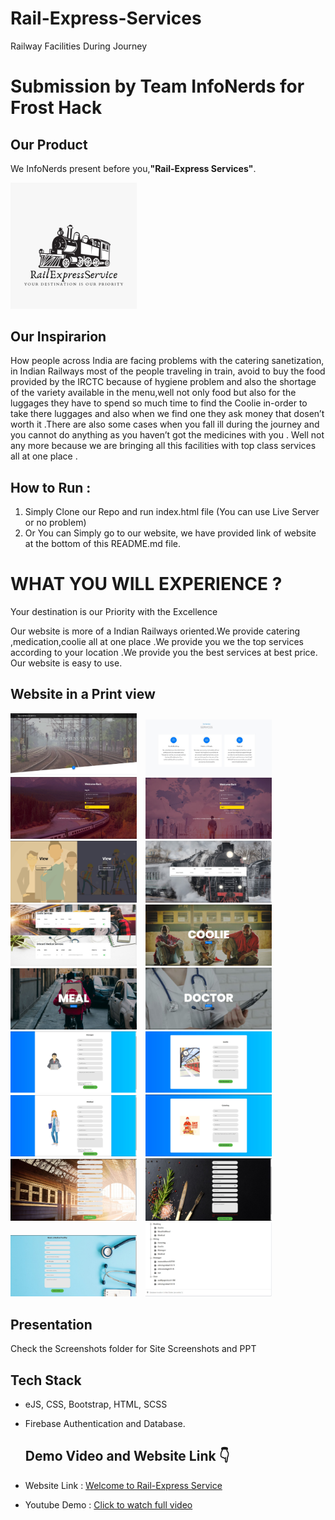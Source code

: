 # Rail-Express-Services
Railway Facilities During Journey

# Submission by Team InfoNerds for Frost Hack

<h2 align= "left"><b>Our Product</b></h2>

We InfoNerds present before you,<b>"Rail-Express Services"</b>.

<img width=40% src="Screenshots/logo.jpeg"> &ensp;


## Our Inspirarion
How people across India are facing problems with the catering sanetization, in Indian Railways most of the people traveling in train, avoid to buy the food provided by the IRCTC because of hygiene problem and also the shortage of the variety available in the menu,well not only food but also for the luggages they have to spend so much time to find the Coolie in-order to take there luggages and also when we find one they ask money that dosen’t worth it .There are also some cases when you fall ill during the journey and you cannot do anything as you haven’t got the medicines with you .
Well not any more because we are bringing all this facilities with top class services all at one place .

## How to Run :
1. Simply Clone our Repo and run index.html file (You can use Live Server or no problem)
2. Or You can Simply go to our website, we have provided link of website at the bottom of this README.md file.
 

# WHAT YOU WILL EXPERIENCE ?
Your destination is our Priority with the Excellence

Our website is more of a Indian Railways oriented.We provide catering ,medication,coolie all at one place .We provide you we the top services according to your location .We provide you the best services at best price. Our website is easy to use.

<h2 align= "left"><b>Website in a Print view</b></h2>

<p align="left">  

<img width=40% src="Screenshots/1.JPG"> &ensp;
<img width=40% src="Screenshots/2.JPG"> &ensp;
<img width=40% src="Screenshots/3.JPG"> &ensp;
<img width=40% src="Screenshots/4.JPG"> &ensp;
<img width=40% src="Screenshots/5.JPG"> &ensp;
<img width=40% src="Screenshots/6.JPG"> &ensp;
<img width=40% src="Screenshots/7.JPG"> &ensp;
<img width=40% src="Screenshots/8.JPG"> &ensp;
<img width=40% src="Screenshots/9.JPG"> &ensp;
<img width=40% src="Screenshots/10.JPG"> &ensp;
<img width=40% src="Screenshots/11.JPG"> &ensp;
<img width=40% src="Screenshots/12.JPG"> &ensp;
<img width=40% src="Screenshots/13.JPG"> &ensp;
<img width=40% src="Screenshots/14.JPG"> &ensp;
<img width=40% src="Screenshots/15.JPG"> &ensp;
<img width=40% src="Screenshots/16.JPG"> &ensp;
<img width=40% src="Screenshots/17.JPG"> &ensp;
<img width=40% src="Screenshots/18.JPG"> &ensp;

## Presentation 
Check the Screenshots folder for Site Screenshots and PPT


## Tech Stack

- eJS, CSS, Bootstrap, HTML, SCSS

- Firebase Authentication and Database.

  <h2 align= "left"><b>Demo Video and Website Link 👇</b></h2>

- Website Link : <a href="https://rail-express-service.netlify.app/" target="_blank">Welcome to Rail-Express Service</a>
- Youtube Demo : <a href="">Click to watch full video</a>
